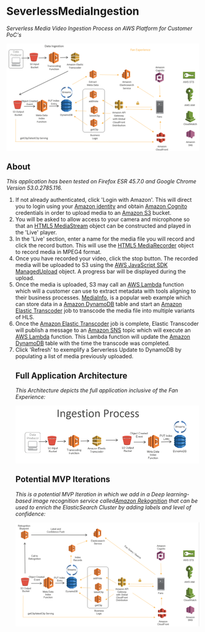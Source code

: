 # SeverlessMediaIngestion
<p><em>Serverless Media Video Ingestion Process on AWS Platform for Customer PoC's</em></p>

<img src="Website/html/images/FullApplicationArchitecture_Vote2OverturnInstantReplay.png" alt="Vote to Overturn" title="Serverless Media Ingestion" align="center" />

<main>
        <section id="about" class="collapse">
            <h1>About</h1>
            <p><em>This application has been tested on Firefox ESR 45.7.0 and Google Chrome Version 53.0.2785.116.</em></p>
            <ol>
                <li>If not already authenticated, click 'Login with Amazon'.
                    This will direct you to login using your 
                    <a href="http://login.amazon.com/">Amazon identity</a> and obtain 
                    <a href="https://aws.amazon.com/cognito/">Amazon Cognito</a> credentials 
                    in order to upload media to an <a href="https://aws.amazon.com/s3/">Amazon S3</a> bucket.
                <li>You will be asked to allow access to your camera and microphone so that an 
                    <a href="https://developer.mozilla.org/en/docs/Web/API/MediaStream">HTML5 MediaStream</a> object can be constructed and played in the 'Live' player. 
                <li>In the 'Live' section, enter a name for the media file you will record and click the record button. This will use the  
                    <a href="https://developer.mozilla.org/en-US/docs/Web/API/MediaRecorder">HTML5 MediaRecorder</a> 
                    object to record media in MPEG4 format.
                <li>Once you have recorded your video, click the stop button. The recorded media will be uploaded to S3 using the 
                    <a href="http://docs.aws.amazon.com/AWSJavaScriptSDK/latest/AWS/S3/ManagedUpload.html">AWS JavaScript SDK ManagedUpload</a> object. 
                    A progress bar will be displayed during the upload.
                <li>Once the media is uploaded, S3 may call an <a href="https://aws.amazon.com/lambda/">AWS Lambda</a> function which will
                    a customer can use to extract metadata  with tools aligning to their business processes.  <a href="https://mediaarea.net/en/MediaInfo" target"moreinfo">MediaInfo</a>, is a popular web example which can store data in
                    a <a href="https://aws.amazon.com/dynamodb/">Amazon DynamoDB</a> table 
                    and start an <a href="https://aws.amazon.com/elastictranscoder/">Amazon Elastic Transcoder</a> job to transcode 
                    the media file into multiple variants of HLS.
                <li>Once the <a href="https://aws.amazon.com/elastictranscoder/">Amazon Elastic Transcoder</a> job is complete, 
                    Elastic Transcoder will publish a message to an <a href="https://aws.amazon.com/sns/">Amazon SNS</a> topic which will execute an 
                    <a href="https://aws.amazon.com/lambda/">AWS Lambda</a> function. This Lambda function will update the
                    <a href="https://aws.amazon.com/dynamodb/">Amazon DynamoDB</a> table with the time the transcode was completed.
                <li>Click 'Refresh' to exemplify a Serverless Update to DynamoDB by populating a list of media previously uploaded.
                
 <h1>Full Application Architecture</h1>
            <p><em>This Architecture depicts the full application inclusive of the Fan Experience:</em></p>
            
<img src="Website/html/images/IngestionProcess.png" alt="Ingestion Process" title="Ingestion Process" align="center" />
            
 <h1>Potential MVP Iterations</h1>
            <p><em>This is a potential MVP Iteration in which we add in a Deep learning-based image recognition service called<a href="https://aws.amazon.com/rekognition/">Amazon Rekognition</a> that can be used to enrich the ElasticSearch Cluster by adding labels and level of confidence: </em></p>
 
<img src="Website/html/images/MVP_IterationWithRekognition.png" alt="Rekognition Iteration" title="Rekognition Iteration" align="center" />
            
